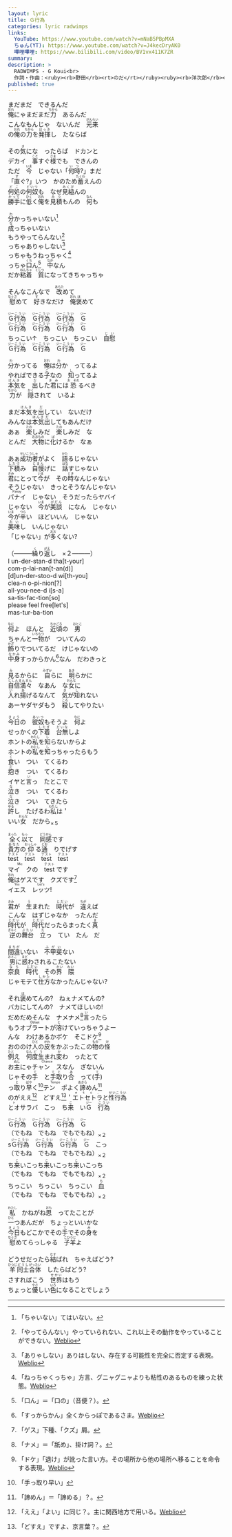 ```yaml
---
layout: lyric
title: Ｇ行為
categories: lyric radwimps
links:
  YouTube: https://www.youtube.com/watch?v=mNaB5PBpMXA
  ちゅん(YT): https://www.youtube.com/watch?v=J4kecDryAK0
  嗶哩嗶哩: https://www.bilibili.com/video/BV1vx411K7ZR
summary: 
description: >
  RADWIMPS - G Koui<br>
  作詞・作曲：<ruby><rb>野田</rb><rt>のだ</rt></ruby><ruby><rb>洋次郎</rb><rt>ようじろう</rt></ruby><br>
published: true
---
```


まだまだ　できるんだ<br><ruby><rb>俺</rb><rt>おれ</rt></ruby>にゃまだまだ<ruby><rb>力</rb><rt>ちから</rt></ruby>　あるんだ<br>こんなもんじゃ　ないんだ　<ruby><rb>元来</rb><rt>がんらい</rt></ruby><br>の<ruby><rb>俺</rb><rt>おれ</rt></ruby>の<ruby><rb>力</rb><rt>ちから</rt></ruby>を<ruby><rb>発揮</rb><rt>はっき</rt></ruby>し　たならば<br>

その<ruby><rb>気</rb><rt>き</rt></ruby>にな　ったらば　ドカンと<br>デカイ　<ruby><rb>事</rb><rt>こと</rt></ruby>すぐ<ruby><rb>様</rb><rt>さま</rt></ruby>でも　できんの<br>ただ　<ruby><rb>今</rb><rt>いま</rt></ruby>　じゃない「<ruby><rb>何時</rb><rt>いつ</rt></ruby>?」まだ<br>「<ruby><rb>直</rb><rt>す</rt></ruby>ぐ?」いつ　かのため<ruby><rb>蓄</rb><rt>たくわ</rt></ruby>えんの<br><ruby><rb>何処</rb><rt>どこ</rt></ruby>の<ruby><rb>何奴</rb><rt>どいつ</rt></ruby>も　なぜ<ruby><rb>見縊</rb><rt>みくび</rt></ruby>んの<br><ruby><rb>勝手</rb><rt>かって</rt></ruby>に<ruby><rb>低</rb><rt>ひく</rt></ruby>く<ruby><rb>俺</rb><rt>おれ</rt></ruby>を<ruby><rb>見積</rb><rt>みつ</rt></ruby>もんの　<ruby><rb>何</rb><rt>なん</rt></ruby>も<br>

<ruby><rb>分</rb><rt>わ</rt></ruby>かっちゃいない[^cha]<br><ruby><rb>成</rb><rt>な</rt></ruby>っちゃいない<br>もうやってらんない[^teran]<br>っちゃありゃしない[^arya]<br>っちゃもうねっちゃく[^necchakuccha]<br>っちゃ<ruby><rb>口</rb><rt>くち</rt></ruby>ん[^no2n]　<ruby><rb>中</rb><rt>なか</rt></ruby>なん<br>だか<ruby><rb>粘着　質</rb><rt>ねんちゃ　くしつ</rt></ruby>になってきちゃっちゃ<br>

そんなこんなで　<ruby><rb>改</rb><rt>あらた</rt></ruby>めて<br><ruby><rb>慰</rb><rt>なぐさ</rt></ruby>めて　<ruby><rb>好</rb><rt>す</rt></ruby>きなだけ　<ruby><rb>俺</rb><rt>おれ</rt></ruby><ruby><rb>褒</rb><rt>ほ</rt></ruby>めて<br>

<ruby><rb>Ｇ</rb><rt>ジー</rt></ruby><ruby><rb>行為</rb><rt>こうい</rt></ruby>　<ruby><rb>Ｇ</rb><rt>ジー</rt></ruby><ruby><rb>行為</rb><rt>こうい</rt></ruby>　<ruby><rb>Ｇ</rb><rt>ジー</rt></ruby><ruby><rb>行為</rb><rt>こうい</rt></ruby>　<ruby><rb>Ｇ</rb><rt>ジー</rt></ruby><br><ruby><rb>Ｇ</rb><rt>ジー</rt></ruby><ruby><rb>行為</rb><rt>こうい</rt></ruby>　<ruby><rb>Ｇ</rb><rt>ジー</rt></ruby><ruby><rb>行為</rb><rt>こうい</rt></ruby>　<ruby><rb>Ｇ</rb><rt>ジー</rt></ruby><ruby><rb>行為</rb><rt>こうい</rt></ruby>　<ruby><rb>Ｇ</rb><rt>ジー</rt></ruby><br>ちっこい↑　ちっこい　ちっこい　<ruby><rb>自慰</rb><rt>じい</rt></ruby><br><ruby><rb>Ｇ</rb><rt>ジー</rt></ruby><ruby><rb>行為</rb><rt>こうい</rt></ruby>　<ruby><rb>Ｇ</rb><rt>ジー</rt></ruby><ruby><rb>行為</rb><rt>こうい</rt></ruby>　<ruby><rb>Ｇ</rb><rt>ジー</rt></ruby><ruby><rb>行為</rb><rt>こうい</rt></ruby>　<ruby><rb>Ｇ</rb><rt>ジー</rt></ruby><br>

<ruby><rb>分</rb><rt>わ</rt></ruby>かってる　<ruby><rb>俺</rb><rt>おれ</rt></ruby>は<ruby><rb>分</rb><rt>わ</rt></ruby>か　ってるよ<br>やればできる<ruby><rb>子</rb><rt>こ</rt></ruby>なの　<ruby><rb>知</rb><rt>し</rt></ruby>ってるよ<br><ruby><rb>本気</rb><rt>ほんき</rt></ruby>を　<ruby><rb>出</rb><rt>だ</rt></ruby>した<ruby><rb>君</rb><rt>き　み</rt></ruby>には<ruby><rb>恐</rb><rt>お　それ</rt></ruby>るべき<br><ruby><rb>力</rb><rt>ちから</rt></ruby>が　<ruby><rb>隠</rb><rt>かく</rt></ruby>されて　いるよ<br>

まだ<ruby><rb>本気</rb><rt>ほんき</rt></ruby>を<ruby><rb>出</rb><rt>だ</rt></ruby>してい　ないだけ<br>みんなは<ruby><rb>本気</rb><rt>ほんき</rt></ruby><ruby><rb>出</rb><rt>だ</rt></ruby>してもあんだけ<br>あぁ　<ruby><rb>楽</rb><rt>たの</rt></ruby>しみだ　<ruby><rb>楽</rb><rt>たの</rt></ruby>しみだ　な<br>とんだ　<ruby><rb>大物</rb><rt>おおもの</rt></ruby>に<ruby><rb>化</rb><rt>ば</rt></ruby>けるか　なぁ<br>

あぁ<ruby><rb>成功</rb><rt>せいこう</rt></ruby><ruby><rb>者</rb><rt>しゃ</rt></ruby>がよく　<ruby><rb>語</rb><rt>かた</rt></ruby>るじゃない<br><ruby><rb>下積</rb><rt>したづ</rt></ruby>み　<ruby><rb>自慢</rb><rt>じまん</rt></ruby>げに　<ruby><rb>話</rb><rt>はな</rt></ruby>すじゃない<br><ruby><rb>君</rb><rt>きみ</rt></ruby>にとって<ruby><rb>今</rb><rt>いま</rt></ruby>が　その<ruby><rb>時</rb><rt>とき</rt></ruby>なんじゃない<br>そうじゃない　きっとそうなんじゃない<br><ruby><rb>パナイ</rb><rt>Panay</rt></ruby>　じゃない　そうだったらヤバイ<br>じゃない　<ruby><rb>今</rb><rt>いま</rt></ruby>が<ruby><rb>美談</rb><rt>びだん</rt></ruby>　になん　じゃない<br><ruby><rb>今</rb><rt>いま</rt></ruby>が<ruby><rb>辛</rb><rt>つら</rt></ruby>い　ほどいいん　じゃない<br><ruby><rb>美味</rb><rt>おい</rt></ruby>し　いんじゃない<br>「じゃない」が<ruby><rb>多</rb><rt>おお</rt></ruby>くない?<br>

（―――<ruby><rb>繰</rb><rt>く</rt></ruby>り<ruby><rb>返</rb><rt>がえ</rt></ruby>し　×２―――）<br>I un-der-stan-d tha[t-your]<br>com-p-lai-nan[t-an(d)]<br>[d]un-der-stoo-d wi[th-you]<br>clea-n o-pi-nion[?]<br>all-you-nee-d i[s-a]<br>sa-tis-fac-tion[so]<br>please feel free[let's]<br>mas-tur-ba-tion<br>

<ruby><rb>何</rb><rt>なに</rt></ruby>よ　ほんと　<ruby><rb>近頃</rb><rt>ちかごろ</rt></ruby>の　<ruby><rb>男</rb><rt>おとこ</rt></ruby><br>ちゃんと<ruby><rb>一物</rb><rt>いちもつ</rt></ruby>が　ついてんの<br><ruby><rb>飾</rb><rt>かざ</rt></ruby>りでついてるだ　けじゃないの<br><ruby><rb>中身</rb><rt>なかみ</rt></ruby>すっからかん[^sukkarakan]なん　だわきっと<br>

<ruby><rb>見</rb><rt>み</rt></ruby>るからに　<ruby><rb>自</rb><rt>みずか</rt></ruby>らに　<ruby><rb>明</rb><rt>あき</rt></ruby>らかに<br><ruby><rb>自信満々</rb><rt>じしんまんまん</rt></ruby>　なあん　な<ruby><rb>女</rb><rt>おんな</rt></ruby>に<br><ruby><rb>入</rb><rt>い</rt></ruby>れ<ruby><rb>揚</rb><rt>あ</rt></ruby>げるなんて　<ruby><rb>気</rb><rt>き</rt></ruby>が<ruby><rb>知</rb><rt>し</rt></ruby>れない<br>あーヤダヤダもう　<ruby><rb>殺</rb><rt>ころ</rt></ruby>してやりたい<br>

<ruby><rb>今日</rb><rt>きょう</rt></ruby>の　<ruby><rb>彼奴</rb><rt>あいつ</rt></ruby>もそうよ　<ruby><rb>何</rb><rt>なに</rt></ruby>よ<br>せっかくの<ruby><rb>下着</rb><rt>したぎ</rt></ruby>　<ruby><rb>台無</rb><rt>だいな</rt></ruby>しよ<br>ホントの<ruby><rb>私</rb><rt>わたし</rt></ruby>を<ruby><rb>知</rb><rt>し</rt></ruby>らないからよ<br>ホントの<ruby><rb>私</rb><rt>わたし</rt></ruby>を<ruby><rb>知</rb><rt>し</rt></ruby>っちゃったらもう<br><ruby><rb>食</rb><rt>く</rt></ruby>い　つい　てくるわ<br><ruby><rb>抱</rb><rt>だ</rt></ruby>き　つい　てくるわ<br>イヤと<ruby><rb>言</rb><rt>い</rt></ruby>っ　たとこで<br><ruby><rb>泣</rb><rt>な</rt></ruby>き　つい　てくるわ<br><ruby><rb>泣</rb><rt>な</rt></ruby>き　つい　てきたら<br><ruby><rb>許</rb><rt>ゆる</rt></ruby>し　たげるわ<ruby><rb>私</rb><rt>わたし</rt></ruby>は＇<br>いい<ruby><rb>女</rb><rt>おんな</rt></ruby>　だから<sub>×５</sub><br>

<ruby><rb>全</rb><rt>まった</rt></ruby>く<ruby><rb>以</rb><rt>もっ</rt></ruby>て　<ruby><rb>同感</rb><rt>どうかん</rt></ruby>です<br><ruby><rb>貴方</rb><rt>あなた</rt></ruby>の<ruby><rb>仰</rb><rt>おっしゃ</rt></ruby>る<ruby><rb>通</rb><rt>とお</rt></ruby>　りでげす<br><ruby><rb>test</rb><rt>テスト</rt></ruby>　<ruby><rb>test</rb><rt>テスト</rt></ruby>　<ruby><rb>test</rb><rt>テスト</rt></ruby>　<ruby><rb>test</rb><rt>テスト</rt></ruby><br><ruby><rb>マイ　ク</rb><rt>Mic</rt></ruby>の　<ruby><rb>test</rb><rt>テスト</rt></ruby> です<br><ruby><rb>俺</rb><rt>おれ</rt></ruby>はゲスです　クズです[^gskz]<br><ruby><rb>イエス</rb><rt>Yes</rt></ruby>　<ruby><rb>レッツ</rb><rt>Let's</rt></ruby>!<br>

<ruby><rb>君</rb><rt>きみ</rt></ruby>が　<ruby><rb>生</rb><rt>う</rt></ruby>まれた　<ruby><rb>時代</rb><rt>じだい</rt></ruby>が　<ruby><rb>違</rb><rt>ちが</rt></ruby>えば<br>こんな　はずじゃなか　ったんだ<br><ruby><rb>時代</rb><rt>じだい</rt></ruby>が　<ruby><rb>時代</rb><rt>じだい</rt></ruby>だったらまったく<ruby><rb>真</rb><rt>ま</rt></ruby><br><ruby><rb>逆</rb><rt>ぎゃく</rt></ruby>の<ruby><rb>舞台</rb><rt>ぶたい</rt></ruby>　<ruby><rb>立</rb><rt>た</rt></ruby>っ　てい　たん　だ<br>

<ruby><rb>間違</rb><rt>まちが</rt></ruby>いない　<ruby><rb>不甲斐</rb><rt>ふがい</rt></ruby>ない<br><ruby><rb>男</rb><rt>おとこ</rt></ruby>に<ruby><rb>惑</rb><rt>まど</rt></ruby>わされるこたない<br><ruby><rb>奈良</rb><rt>なら</rt></ruby>　<ruby><rb>時代</rb><rt>じだい</rt></ruby>　その<ruby><rb>界　隈</rb><rt>かい　わい</rt></ruby><br>じゃモテて<ruby><rb>仕方</rb><rt>しかた</rt></ruby>なかったんじゃない?<br>

それ<ruby><rb>褒</rb><rt>ほ</rt></ruby>めてんの?　ねぇナメてんの?<br>バカにしてんの?　ナメてほしいの!<br>だめだめそんな　ナメナメ[^namename]<ruby><rb>言</rb><rt>い</rt></ruby>ったら<br>もう<ruby><rb>オブラート</rb><rt>Oblaat</rt></ruby>が<ruby><rb>溶</rb><rt>と</rt></ruby>けていっちゃうよー<br>んな　わけあるかボケ　そこドケ[^doke]<br>おののけ<ruby><rb>人</rb><rt>ひと</rt></ruby>の<ruby><rb>皮</rb><rt>かわ</rt></ruby>をかぶったこの<ruby><rb>物</rb><rt>もの</rt></ruby>の<ruby><rb>怪</rb><rt>け</rt></ruby><br><ruby><rb>例</rb><rt>たと</rt></ruby>え　<ruby><rb>何</rb><rt>なん</rt></ruby><ruby><rb>度</rb><rt>ど</rt></ruby><ruby><rb>生</rb><rt>う</rt></ruby>まれ<ruby><rb>変</rb><rt>か</rt></ruby>わ　ったとて<br>お<ruby><rb>主</rb><rt>ぬし</rt></ruby>にゃ<ruby><rb>チャン　ス</rb><rt>Chance</rt></ruby>なん　ざないん<br>じゃその<ruby><rb>手</rb><rt>て</rt></ruby>　と<ruby><rb>手</rb><rt>て</rt></ruby><ruby><rb>取</rb><rt>と</rt></ruby>り<ruby><rb>合</rb><rt>あ</rt></ruby>　って(<ruby><rb>手</rb><rt>て</rt></ruby>)<br>っ<ruby><rb>取</rb><rt>と</rt></ruby>り<ruby><rb>早</rb><rt>ばや</rt></ruby>く[^tettori]<ruby><rb>テン　ポ</rb><rt>Tempo</rt></ruby>よく<ruby><rb>諦</rb><rt>あきら</rt></ruby>めん[^akiramen]<br>のがええ[^ee]　どすえ[^dosue]＇<ruby><rb>エトセトラ</rb><rt>ｅｔｃ．</rt></ruby>と<ruby><rb>性行為</rb><rt>せいこうい</rt></ruby><br><ruby><rb>とオ</rb><rt>ト</rt></ruby>サラバ　こっ　ち<ruby><rb>来</rb><rt>こ</rt></ruby>　い<ruby><rb>Ｇ</rb><rt>ジー</rt></ruby>　<ruby><rb>行為</rb><rt>こうい</rt></ruby><br>

<ruby><rb>Ｇ</rb><rt>ジー</rt></ruby><ruby><rb>行為</rb><rt>こうい</rt></ruby>　<ruby><rb>Ｇ</rb><rt>ジー</rt></ruby><ruby><rb>行為</rb><rt>こうい</rt></ruby>　<ruby><rb>Ｇ</rb><rt>ジー</rt></ruby><ruby><rb>行為</rb><rt>こうい</rt></ruby>　<ruby><rb>Ｇ</rb><rt>ジー</rt></ruby><br>（でもね　でもね　でもでもね）<sub>×２</sub><br>s<ruby><rb>Ｇ</rb><rt>ジー</rt></ruby><ruby><rb>行為</rb><rt>こうい</rt></ruby>　<ruby><rb>Ｇ</rb><rt>ジー</rt></ruby><ruby><rb>行為</rb><rt>こうい</rt></ruby>　<ruby><rb>Ｇ</rb><rt>ジー</rt></ruby><ruby><rb>行為</rb><rt>こうい</rt></ruby>　<ruby><rb>Ｇ</rb><rt>ジー</rt></ruby>　こっ<br>（でもね　でもね　でもでもね）<sub>×２</sub><br>ち<ruby><rb>来</rb><rt>こ</rt></ruby>いこっち<ruby><rb>来</rb><rt>こ</rt></ruby>いこっち<ruby><rb>来</rb><rt>こ</rt></ruby>いこっち<br>（でもね　でもね　でもでもね）<sub>×２</sub><br>ちっこい　ちっこい　ちっこい　<ruby><rb>血</rb><rt>ち</rt></ruby><br>（でもね　でもね　でもでもね）<sub>×２</sub><br>

<ruby><rb>私</rb><rt>わたし</rt></ruby>　かねがね<ruby><rb>思</rb><rt>おも</rt></ruby>　ってたことが<br><ruby><rb>一</rb><rt>ひと</rt></ruby>つあんだが　ちょっといいかな<br><ruby><rb>今日</rb><rt>きょう</rt></ruby>もどこかでその<ruby><rb>手</rb><rt>て</rt></ruby>でその<ruby><rb>身</rb><rt>み</rt></ruby>を<br><ruby><rb>慰</rb><rt>なぐさ</rt></ruby>めてらっしゃる　<ruby><rb>子羊</rb><rt>こひつじ</rt></ruby>よ<br>

どうせだったら<ruby><rb>結</rb><rt>むす</rt></ruby>ばれ　ちゃえばどう?<br><ruby><rb>羊</rb><rt>ひつじ</rt></ruby><ruby><rb>同士</rb><rt>どうし</rt></ruby><ruby><rb>合体</rb><rt>がったい</rt></ruby>　したらばどう?<br>さすればこう　<ruby><rb>世界</rb><rt>せかい</rt></ruby>はもう<br>ちょっと<ruby><rb>優</rb><rt>やさ</rt></ruby>しい<ruby><rb>色</rb><rt>いろ</rt></ruby>になることでしょう<br>

---
[^cha]: 「ちゃいない」てはいない。
[^arya]: 「ありゃしない」ありはしない、存在する可能性を完全に否定する表現。 [Weblio](https://thesaurus.weblio.jp/content/ありはしない)
[^teran]: 「やってらんない」やっていられない、これ以上その動作をやっていることができない。[Weblio](https://www.weblio.jp/content/やってらんない)
[^necchakuccha]: 「ねっちゃくっちゃ」方言、グニャグニャよりも粘性のあるものを練った状態。[Weblio](https://www.weblio.jp/content/ねっちゃくっちゃ)
[^no2n]: 「口ん」＝「口の」（音便？）。
[^sukkarakan]: 「すっからかん」全くからっぽであるさま。[Weblio](https://www.weblio.jp/content/すっからかん)
[^gskz]: 「ゲス」下種、「クズ」屑。
[^namename]: 「ナメ」＝「舐め」、掛け詞？。
[^doke]: 「ドケ」「退け」が訛った言い方。その場所から他の場所へ移ることを命令する表現。[Weblio](https://www.weblio.jp/content/どけ)
[^tettori]: 「手っ取り早い」
[^akiramen]: 「諦めん」＝「諦める」？。
[^ee]: 「ええ」「よい」に同じ？。主に関西地方で用いる。[Weblio](https://www.weblio.jp/content/ええ)
[^dosue]: 「どすえ」ですよ、京言葉？。